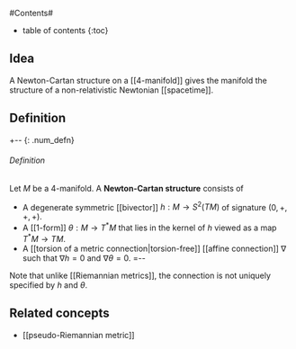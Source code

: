 
#Contents#
* table of contents
{:toc}

## Idea
A Newton-Cartan structure on a [[4-manifold]] gives the manifold the structure of a non-relativistic Newtonian [[spacetime]].

## Definition

+-- {: .num_defn}
###### Definition
Let $M$ be a 4-manifold. A **Newton-Cartan structure** consists of

 * A degenerate symmetric [[bivector]] $h : M \to S^2 (TM)$ of signature $(0, +, +, +)$.
 * A [[1-form]] $\theta: M \to T^*M$ that lies in the kernel of $h$ viewed as a map $T^*M \to TM$.
 * A [[torsion of a metric connection|torsion-free]] [[affine connection]] $\nabla$ such that $\nabla h = 0$ and $\nabla \theta = 0$.
=--

Note that unlike [[Riemannian metrics]], the connection is not uniquely specified by $h$ and $\theta$.

## Related concepts

 * [[pseudo-Riemannian metric]]